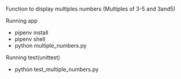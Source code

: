 Function to display multiples numbers (Multiples of 3-5 and 3and5)



Running app

- pipenv install
- pipenv shell
- python multiple_numbers.py



Running test(unittest)

- python test_multiple_numbers.py
